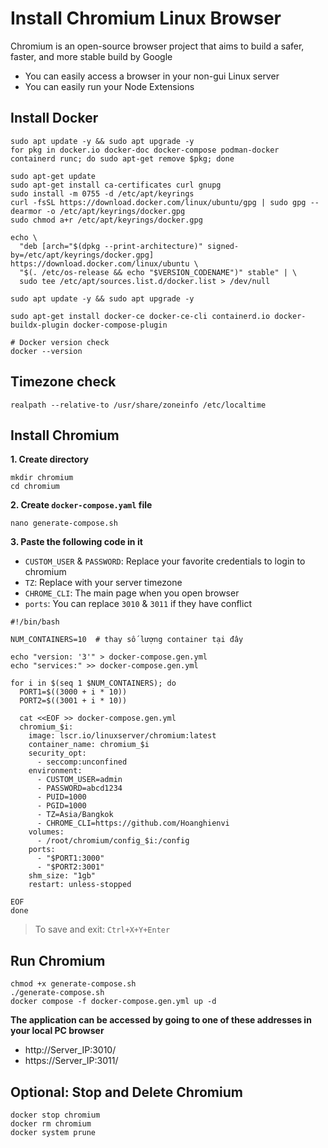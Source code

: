 # Install Chromium Linux Browser
Chromium is an open-source browser project that aims to build a safer, faster, and more stable build by Google
* You can easily access a browser in your non-gui Linux server
* You can easily run your Node Extensions 

## Install Docker
```console
sudo apt update -y && sudo apt upgrade -y
for pkg in docker.io docker-doc docker-compose podman-docker containerd runc; do sudo apt-get remove $pkg; done

sudo apt-get update
sudo apt-get install ca-certificates curl gnupg
sudo install -m 0755 -d /etc/apt/keyrings
curl -fsSL https://download.docker.com/linux/ubuntu/gpg | sudo gpg --dearmor -o /etc/apt/keyrings/docker.gpg
sudo chmod a+r /etc/apt/keyrings/docker.gpg

echo \
  "deb [arch="$(dpkg --print-architecture)" signed-by=/etc/apt/keyrings/docker.gpg] https://download.docker.com/linux/ubuntu \
  "$(. /etc/os-release && echo "$VERSION_CODENAME")" stable" | \
  sudo tee /etc/apt/sources.list.d/docker.list > /dev/null

sudo apt update -y && sudo apt upgrade -y

sudo apt-get install docker-ce docker-ce-cli containerd.io docker-buildx-plugin docker-compose-plugin

# Docker version check
docker --version
```

## Timezone check
```
realpath --relative-to /usr/share/zoneinfo /etc/localtime
```

## Install Chromium
**1. Create directory**
```
mkdir chromium
cd chromium
```

**2. Create `docker-compose.yaml` file**
```
nano generate-compose.sh
```

**3. Paste the following code in it**
* `CUSTOM_USER` & `PASSWORD`: Replace your favorite credentials to login to chromium
* `TZ`: Replace with your server timezone
* `CHROME_CLI`: The main page when you open browser
* `ports`: You can replace `3010` & `3011` if they have conflict
```
#!/bin/bash

NUM_CONTAINERS=10  # thay số lượng container tại đây

echo "version: '3'" > docker-compose.gen.yml
echo "services:" >> docker-compose.gen.yml

for i in $(seq 1 $NUM_CONTAINERS); do
  PORT1=$((3000 + i * 10))
  PORT2=$((3001 + i * 10))

  cat <<EOF >> docker-compose.gen.yml
  chromium_$i:
    image: lscr.io/linuxserver/chromium:latest
    container_name: chromium_$i
    security_opt:
      - seccomp:unconfined
    environment:
      - CUSTOM_USER=admin
      - PASSWORD=abcd1234
      - PUID=1000
      - PGID=1000
      - TZ=Asia/Bangkok
      - CHROME_CLI=https://github.com/Hoanghienvi
    volumes:
      - /root/chromium/config_$i:/config
    ports:
      - "$PORT1:3000"
      - "$PORT2:3001"
    shm_size: "1gb"
    restart: unless-stopped

EOF
done

```
> To save and exit: `Ctrl+X+Y+Enter` 

## Run Chromium
```console
chmod +x generate-compose.sh
./generate-compose.sh
docker compose -f docker-compose.gen.yml up -d
```
**The application can be accessed by going to one of these addresses in your local PC browser**
* http://Server_IP:3010/
* https://Server_IP:3011/

## Optional: Stop and Delete Chromium
```
docker stop chromium
docker rm chromium
docker system prune
```
